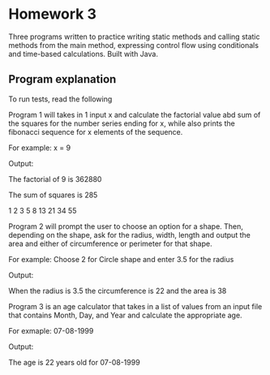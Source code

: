 
# Homework 3

Three programs written to practice writing static methods and calling static methods from the main method, expressing control flow using conditionals and time-based calculations. Built with Java.

## Program explanation

To run tests, read the following 

Program 1 will takes in 1 input x and calculate the factorial value abd sum of the squares for the number series ending for x, while also prints the fibonacci sequence for x elements of the sequence. 

For example: x = 9

Output:

The factorial of 9 is 362880

The sum of squares is 285

1 2 3 5 8 13 21 34 55 

Program 2 will prompt the user to choose an option for a shape. Then, depending on the shape, ask for the radius, width, length and output the area and either of circumference or perimeter for that shape.

For example: Choose 2 for Circle shape and enter 3.5 for the radius

Output:

When the radius is 3.5 the circumference is 22 and the area is 38

Program 3 is an age calculator that takes in a list of values from an input file that contains Month, Day, and Year and calculate the appropriate age.

For exmaple: 07-08-1999

Output:

The age is 22 years old for 07-08-1999